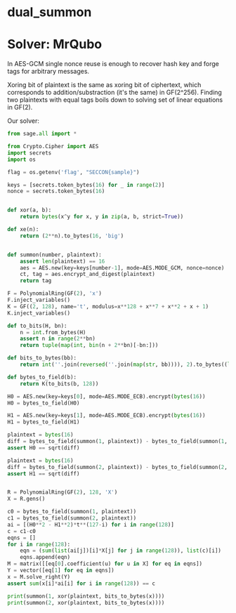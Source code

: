 # dual_summon
# Solver: MrQubo

In AES-GCM single nonce reuse is enough to recover hash key and forge tags for arbitrary messages.

Xoring bit of plaintext is the same as xoring bit of ciphertext, which corresponds to addition/substraction (it's the same) in GF(2^256).
Finding two plaintexts with equal tags boils down to solving set of linear equations in GF(2).

Our solver:

```py
from sage.all import *

from Crypto.Cipher import AES
import secrets
import os

flag = os.getenv('flag', "SECCON{sample}")

keys = [secrets.token_bytes(16) for _ in range(2)]
nonce = secrets.token_bytes(16)


def xor(a, b):
    return bytes(x^y for x, y in zip(a, b, strict=True))

def xe(n):
    return (2**n).to_bytes(16, 'big')


def summon(number, plaintext):
    assert len(plaintext) == 16
    aes = AES.new(key=keys[number-1], mode=AES.MODE_GCM, nonce=nonce)
    ct, tag = aes.encrypt_and_digest(plaintext)
    return tag

F = PolynomialRing(GF(2), 'x')
F.inject_variables()
K = GF((2, 128), name='t', modulus=x**128 + x**7 + x**2 + x + 1)
K.inject_variables()

def to_bits(H, bn):
    n = int.from_bytes(H)
    assert n in range(2**bn)
    return tuple(map(int, bin(n + 2**bn)[-bn:]))

def bits_to_bytes(bb):
    return int(''.join(reversed(''.join(map(str, bb)))), 2).to_bytes((len(bb)+7)//8, 'big')

def bytes_to_field(b):
    return K(to_bits(b, 128))

H0 = AES.new(key=keys[0], mode=AES.MODE_ECB).encrypt(bytes(16))
H0 = bytes_to_field(H0)

H1 = AES.new(key=keys[1], mode=AES.MODE_ECB).encrypt(bytes(16))
H1 = bytes_to_field(H1)

plaintext = bytes(16)
diff = bytes_to_field(summon(1, plaintext)) - bytes_to_field(summon(1, xor(plaintext, xe(127))))
assert H0 == sqrt(diff)

plaintext = bytes(16)
diff = bytes_to_field(summon(2, plaintext)) - bytes_to_field(summon(2, xor(plaintext, xe(127))))
assert H1 == sqrt(diff)


R = PolynomialRing(GF(2), 128, 'X')
X = R.gens()

c0 = bytes_to_field(summon(1, plaintext))
c1 = bytes_to_field(summon(2, plaintext))
ai = [(H0**2 - H1**2)*t**(127-i) for i in range(128)]
c = c1-c0
eqns = []
for i in range(128):
    eqn = (sum(list(ai[j])[i]*X[j] for j in range(128)), list(c)[i])
    eqns.append(eqn)
M = matrix([[eq[0].coefficient(u) for u in X] for eq in eqns])
Y = vector([eq[1] for eq in eqns])
x = M.solve_right(Y)
assert sum(x[i]*ai[i] for i in range(128)) == c

print(summon(1, xor(plaintext, bits_to_bytes(x))))
print(summon(2, xor(plaintext, bits_to_bytes(x))))
```